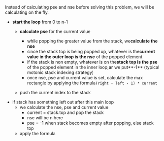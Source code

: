 Instead of calculating pse and nse before solving this problem, we will be calculating on the fly.

* **start the loop** from 0 to n-1
  * **calculate pse** for the current value

    * while popping the greater value from the stack, we**calculate the nse**
    * since the stack top is being popped up, whatever is the**current value in the outer loop is the nse** of the popped element
    * if the stack is non empty, whatever is on the**stack top is the pse** of the popped element in the inner loop,**or** we put**-1** (typical motonic stack indexing strategy)
    * once nse, pse and current value is set, calculate the max rectangle by applying the formula`(right - left - 1) * current`
  * push the current index to the stack
* if stack has something left out after this main loop
  * we calculate the nse, pse and current value
    * current = stack.top and pop the stack
    * nse will be n here
    * pse = -1 when stack becomes empty after popping, else stack top
  * apply the formula
